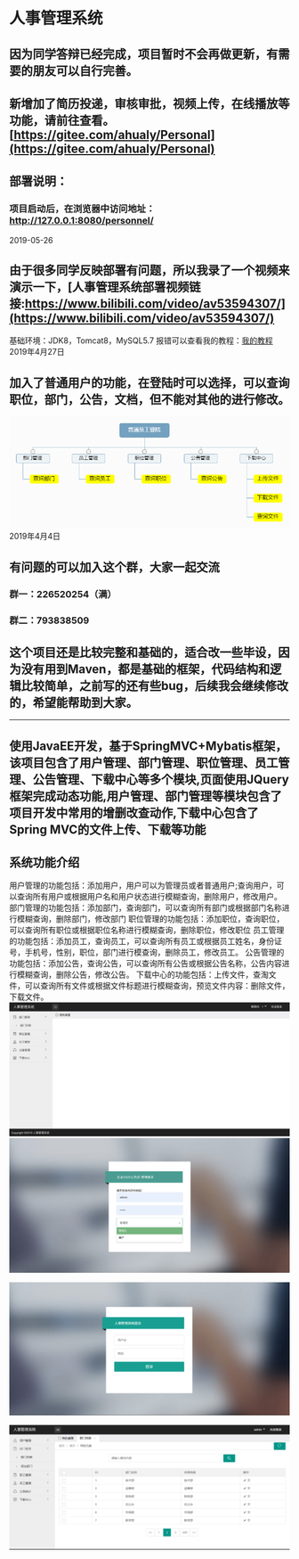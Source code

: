 # 人事管理系统

## 因为同学答辩已经完成，项目暂时不会再做更新，有需要的朋友可以自行完善。
## 新增加了简历投递，审核审批，视频上传，在线播放等功能，请前往查看。[https://gitee.com/ahualy/Personal](https://gitee.com/ahualy/Personal)

## 部署说明：
### 项目启动后，在浏览器中访问地址：http://127.0.0.1:8080/personnel/
2019-05-26

## 由于很多同学反映部署有问题，所以我录了一个视频来演示一下，[人事管理系统部署视频链接:https://www.bilibili.com/video/av53594307/](https://www.bilibili.com/video/av53594307/) 

基础环境：JDK8，Tomcat8，MySQL5.7
报错可以查看我的教程：[我的教程](https://github.com/rainweb521/My-tutorial)
2019年4月27日

## 加入了普通用户的功能，在登陆时可以选择，可以查询职位，部门，公告，文档，但不能对其他的进行修改。
![](WebContent/public/images/s.png)
2019年4月4日
## 有问题的可以加入这个群，大家一起交流
### 群一：226520254（满）
### 群二：793838509

## 这个项目还是比较完整和基础的，适合改一些毕设，因为没有用到Maven，都是基础的框架，代码结构和逻辑比较简单，之前写的还有些bug，后续我会继续修改的，希望能帮助到大家。

- - - -

## 使用JavaEE开发，基于SpringMVC+Mybatis框架，该项目包含了用户管理、部门管理、职位管理、员工管理、公告管理、下载中心等多个模块,页面使用JQuery框架完成动态功能,用户管理、部门管理等模块包含了项目开发中常用的增删改查动作,下载中心包含了 Spring MVC的文件上传、下载等功能

## 系统功能介绍
用户管理的功能包括：添加用户，用户可以为管理员或者普通用户;查询用户，可以查询所有用户或根据用户名和用户状态进行模糊查询，删除用户，修改用户。
部门管理的功能包括：添加部门，查询部门，可以查询所有部门或根据部门名称进行模糊查询，删除部门，修改部门
职位管理的功能包括：添加职位，查询职位，可以查询所有职位或根据职位名称进行模糊查询，删除职位，修改职位
员工管理的功能包括：添加员工，查询员工，可以查询所有员工或根据员工姓名，身份证号，手机号，性别，职位，部门进行模查询，删除员工，修改员工。
公告管理的功能包括：添加公告，查询公告，可以查询所有公告或根据公告名称，公告内容进行模糊查询，删除公告，修改公告。
下载中心的功能包括：上传文件，查淘文件，可以查询所有文件或根据文件标题进行模糊查询，预览文件内容：删除文件，下载文件。
![](WebContent/public/images/4.png)
![](WebContent/public/images/3.png)

![](WebContent/public/images/2.png)

![](WebContent/public/images/1.png)
